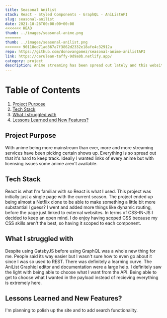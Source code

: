 ```yaml
---
title: Seasonal Anilist
stack: React - Styled Components - GraphQL - AniListAPI
slug: seasonal-anilist
date: 2021-10-26T00:00:00+00:00
<<<<<<< HEAD
thumb: ../images/seasonal-anime.png
=======
thumb: ../images/seasonal-anilist.png
>>>>>>> 90118ed71ad867a7f3862d2332e18afe4c32912a
repo: https://github.com/donovangomez/seasonal-anime-anilistAPI
link: https://cerulean-taffy-9d9a0b.netlify.app/
category: project
description: Anime streaming has been spread out lately and this website was built for the purpose of having a central location to see what anime is airing that season. The AniList API is updated with streaming locations throughout the season and that is where the data comes from.
---
```


# Table of Contents
1. [Project Purpose](#Project-Purpose)
2. [Tech Stack](#Tech-Stack)
3. [What I struggled with](#third-example)
4. [Lessons Learned and New Features?](#Lessons-Learned-and-New-Features)

## Project Purpose
With anime being more mainstream than ever, more and more streaming services have been picking certain shows up. Everything is so spread out that it's hard to keep track. Ideally I wanted links of every anime but with licensing issues some anime aren't available. 
## Tech Stack
React is what I'm familiar with so React is what I used. This project was initially just a single page with the current season. The project ended up being almost a Netflix clone to be able to make something a little bit more substantial I guess? I went and added more things like dynamic routing, before the page just linked to external websites. In terms of CSS-IN-JS I decided to keep an open mind. I do enjoy having scoped CSS because my CSS skills aren't the best, so having it scoped to each component.

## What I struggled with
Despite using GatsbyJS before using GraphQL was a whole new thing for me. People said its way easier but I wasn't sure how to even go about it since I was so used to REST. There was definitely a learning curve. The AniList Graphiql editor and documentation were a large help. I definitely saw the light with being able to choose what I want from the API. Being able to get to choose what I wanted in the payload instead of recieving everything is extremely here. 

## Lessons Learned and New Features?
I'm planning to polish up the site and to add search functionality. 
